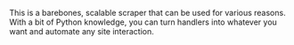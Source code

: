 This is a barebones, scalable scraper that can be used for various reasons. With a bit of Python knowledge, you can turn handlers into whatever you want and automate any site interaction.
